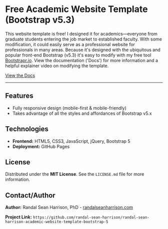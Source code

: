 # Free Academic Website Template (Bootstrap v5.3)

This website template is free! I designed it for academics—everyone from graduate students entering the job market to established faculty. With some modification, it could easily serve as a professional website for professionals in many areas. Because it's designed with the ubiquitous and popular front-end Bootstrap (v5.3) it's easy to modify with my free tool <a href="https://bootstrapr.io" target="_blank">Bootstrapr.io</a>. View the documentation ('Docs') for more information and a helpful explainer video on modifying the template.


<a href="https://randal-sean-harrison.github.io/randal-sean-harrison-academic-website-template-bootstrap-5/docs.html" target="_blank">View the Docs</a>

--- 

## Features

* Fully responsive design (mobile-first & mobile-friendly)
* Takes advantage of all the styles and affordances of Bootstrap v5.x

## Technologies

* **Frontend:** HTML5, CSS3, JavaScript, jQuery, Bootstrap 5
* **Deployment:** GitHub Pages

## License

Distributed under the **MIT License**. See the `LICENSE.md` file for more information.

## Contact/Author

**Author:** Randal Sean Harrison, PhD - [randalseanharrison.com](https://github.com/yourgithubhandle)

**Project Link:** `https://github.com/randal-sean-harrison/randal-sean-harrison-academic-website-template-bootstrap-5`